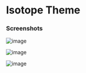 # Isotope Theme

### Screenshots

![image](https://user-images.githubusercontent.com/13042828/133376698-cb909886-d725-4720-8b48-a88b00006e20.png)

![image](https://user-images.githubusercontent.com/13042828/133376721-ad607159-c630-41c0-97e1-3f5b21dbbf4f.png)

![image](https://user-images.githubusercontent.com/13042828/133376738-754ac597-470f-4233-88b2-fbd1a6f5ee03.png)

